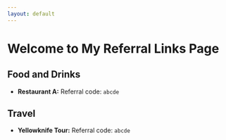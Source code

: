 ```yaml
---
layout: default
---
```


<link rel="stylesheet" href="styles.css">

# Welcome to My Referral Links Page

## Food and Drinks
- **Restaurant A:** Referral code: `abcde`

## Travel
- **Yellowknife Tour:** Referral code: `abcde`
